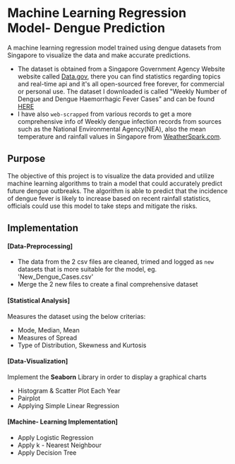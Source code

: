 # Machine Learning Regression Model- Dengue Prediction
A machine learning regression model trained using dengue datasets from Singapore to visualize the data and make accurate predictions.

- The dataset is obtained from a Singapore Government Agency Website website called [Data.gov](https://beta.data.gov.sg/), there you can find statistics regarding topics and real-time api and it's all open-sourced free forever, for commercial or personal use. The dataset I downloaded is called "Weekly Number of Dengue and Dengue Haemorrhagic Fever Cases" and can be found [HERE](https://beta.data.gov.sg/datasets/d_ac1eecf0886ff0bceefbc51556247015/view)
- I have also `web-scrapped` from various records to get a more comprehensive info of Weekly dengue infection records from sources such as the National Environmental Agency(NEA), also the mean temperature and rainfall values in Singapore from [WeatherSpark.com](https://weatherspark.com/y/114655/Average-Weather-in-Singapore-Year-Round).

## Purpose
The objective of this project is to visualize the data provided and utilize machine learning algorithms to train a model that could accurately predict future dengue outbreaks. The algorithm is able to predict that the incidence of dengue fever is likely to increase based on recent rainfall statistics, officials could use this model to take steps and mitigate the risks.

## Implementation
#### [Data-Preprocessing]
- The data from the 2 csv files are cleaned, trimed and logged as `new` datasets that is more suitable for the model, eg. 'New_Dengue_Cases.csv'
- Merge the 2 new files to create a final comprehensive dataset
  
#### [Statistical Analysis]
Measures the dataset using the below criterias:
- Mode, Median, Mean
- Measures of Spread
- Type of Distribution, Skewness and Kurtosis

#### [Data-Visualization]
Implement the **Seaborn** Library in order to display a graphical charts
- Histogram & Scatter Plot Each Year
- Pairplot
- Applying Simple Linear Regression

#### [Machine- Learning Implementation]
- Apply Logistic Regression
- Apply k - Nearest Neighbour
- Apply Decision Tree
